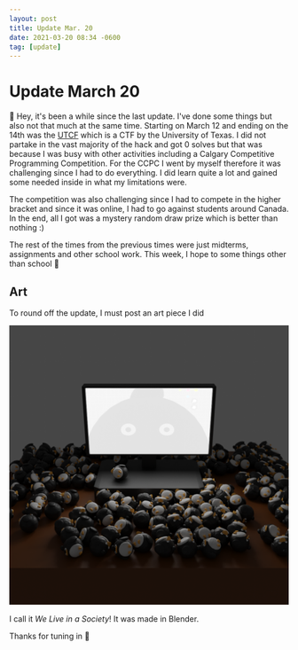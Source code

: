 ```yaml
---
layout: post
title: Update Mar. 20
date: 2021-03-20 08:34 -0600
tag: [update]
---
```


# Update March 20

👋 Hey, it's been a while since the last update. I've done some things but also not that much at the same time. Starting on March 12 and ending on the 14th was the [UTCF](https://utctf.live/) which is a CTF by the University of Texas. I did not partake in the vast majority of the hack and got 0 solves but that was because I was busy with other activities including a Calgary Competitive Programming Competition. For the CCPC I went by myself therefore it was challenging since I had to do everything. I did learn quite a lot and gained some needed inside in what my limitations were.

The competition was also challenging since I had to compete in the higher bracket and since it was online, I had to go against students around Canada. In the end, all I got was a mystery random draw prize which is better than nothing :)

The rest of the times from the previous times were just midterms, assignments and other school work. This week, I hope to some things other than school 🙏

## Art

To round off the update, I must post an art piece I did

![peek](../assets/img/other/peek.png)

I call it *We Live in a Society*! It was made in Blender. 

Thanks for tuning in 💖

